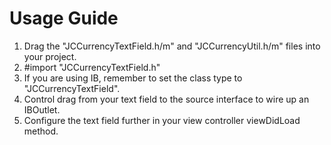 # Usage Guide

1. Drag the "JCCurrencyTextField.h/m" and "JCCurrencyUtil.h/m" files into your project.
2. #import "JCCurrencyTextField.h"
3. If you are using IB, remember to set the class type to "JCCurrencyTextField".
4. Control drag from your text field to the source interface to wire up an IBOutlet.
5. Configure the text field further in your view controller viewDidLoad method.
